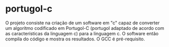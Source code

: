 # portugol-c
O projeto consiste na criação de um software em "c" capaz de converter um algoritmo codificado em Portugol-C (portugol adaptado de acordo com as características da linguagem c) para a linguagem c. O software então compila do código e mostra os resultados. O GCC é pré-requisito.
